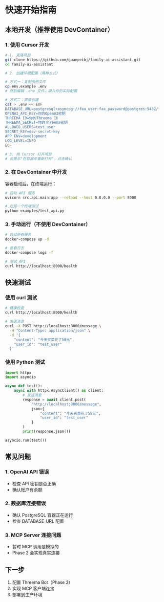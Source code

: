 # 快速开始指南

## 本地开发（推荐使用 DevContainer）

### 1. 使用 Cursor 开发

```bash
# 1. 克隆项目
git clone https://github.com/guanpeibj/family-ai-assistant.git
cd family-ai-assistant

# 2. 创建环境配置（两种方式）

# 方式一：复制示例文件
cp env.example .env
# 然后编辑 .env 文件，填入你的实际配置

# 方式二：直接创建
cat > .env << EOF
DATABASE_URL=postgresql+asyncpg://faa_user:faa_password@postgres:5432/faa_db
OPENAI_API_KEY=你的OpenAI密钥
THREEMA_ID=你的Threema_ID
THREEMA_SECRET=你的Threema密钥
ALLOWED_USERS=test_user
SECRET_KEY=dev-secret-key
APP_ENV=development
LOG_LEVEL=INFO
EOF

# 3. 用 Cursor 打开项目
# 会提示"在容器中重新打开"，点击确认
```

### 2. 在 DevContainer 中开发

容器启动后，在终端运行：

```bash
# 启动 API 服务
uvicorn src.api.main:app --reload --host 0.0.0.0 --port 8000

# 在另一个终端测试
python examples/test_api.py
```

### 3. 手动运行（不使用 DevContainer）

```bash
# 启动所有服务
docker-compose up -d

# 查看日志
docker-compose logs -f

# 测试 API
curl http://localhost:8000/health
```

## 快速测试

### 使用 curl 测试

```bash
# 健康检查
curl http://localhost:8000/health

# 发送消息
curl -X POST http://localhost:8000/message \
  -H "Content-Type: application/json" \
  -d '{
    "content": "今天买菜花了58元",
    "user_id": "test_user"
  }'
```

### 使用 Python 测试

```python
import httpx
import asyncio

async def test():
    async with httpx.AsyncClient() as client:
        # 发送消息
        response = await client.post(
            "http://localhost:8000/message",
            json={
                "content": "今天买菜花了58元",
                "user_id": "test_user"
            }
        )
        print(response.json())

asyncio.run(test())
```

## 常见问题

### 1. OpenAI API 错误
- 检查 API 密钥是否正确
- 确认账户有余额

### 2. 数据库连接错误
- 确认 PostgreSQL 容器正在运行
- 检查 DATABASE_URL 配置

### 3. MCP Server 连接问题
- 暂时 MCP 调用是模拟的
- Phase 2 会实现真实连接

## 下一步

1. 配置 Threema Bot（Phase 2）
2. 实现 MCP 客户端连接
3. 部署到生产环境 